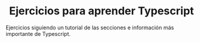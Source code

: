 <h1 align="center">Ejercicios para aprender Typescript</h1>
<p>Ejercicios siguiendo un tutorial de las secciones e información más importante de Typescript.</p>
